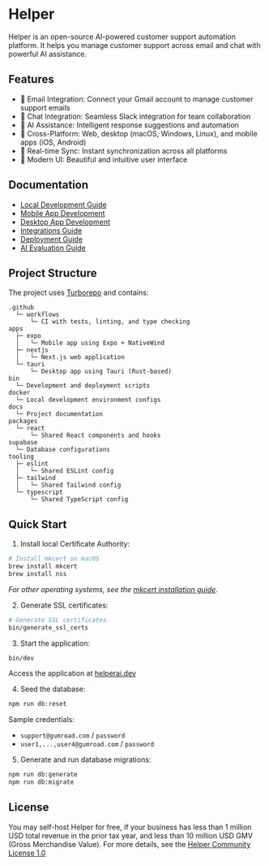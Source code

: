 # Helper

Helper is an open-source AI-powered customer support automation platform. It helps you manage customer support across email and chat with powerful AI assistance.

## Features

- 📧 Email Integration: Connect your Gmail account to manage customer support emails
- 💬 Chat Integration: Seamless Slack integration for team collaboration
- 🤖 AI Assistance: Intelligent response suggestions and automation
- 📱 Cross-Platform: Web, desktop (macOS, Windows, Linux), and mobile apps (iOS, Android)
- 🔄 Real-time Sync: Instant synchronization across all platforms
- 🎨 Modern UI: Beautiful and intuitive user interface

## Documentation

- [Local Development Guide](docs/development.md)
- [Mobile App Development](docs/mobile.md)
- [Desktop App Development](docs/desktop.md)
- [Integrations Guide](docs/integrations.md)
- [Deployment Guide](docs/deployment.md)
- [AI Evaluation Guide](docs/evaluation.md)

## Project Structure

The project uses [Turborepo](https://turbo.build/) and contains:

```text
.github
  └─ workflows
      └─ CI with tests, linting, and type checking
apps
  ├─ expo
  │   └─ Mobile app using Expo + NativeWind
  ├─ nextjs
  │   └─ Next.js web application
  └─ tauri
      └─ Desktop app using Tauri (Rust-based)
bin
  └─ Development and deployment scripts
docker
  └─ Local development environment configs
docs
  └─ Project documentation
packages
  └─ react
      └─ Shared React components and hooks
supabase
  └─ Database configurations
tooling
  ├─ eslint
  │   └─ Shared ESLint config
  ├─ tailwind
  │   └─ Shared Tailwind config
  └─ typescript
      └─ Shared TypeScript config
```

## Quick Start

1. Install local Certificate Authority:

```sh
# Install mkcert on macOS
brew install mkcert
brew install nss
```

_For other operating systems, see the [mkcert installation guide](https://github.com/FiloSottile/mkcert?tab=readme-ov-file#installation)._

2. Generate SSL certificates:

```sh
# Generate SSL certificates
bin/generate_ssl_certs
```

3. Start the application:

```sh
bin/dev
```

Access the application at [helperai.dev](https://helperai.dev)

4. Seed the database:

```sh
npm run db:reset
```

Sample credentials:

- `support@gumroad.com` / `password`
- `user1,...,user4@gumroad.com` / `password`

5. Generate and run database migrations:

```sh
npm run db:generate
npm run db:migrate
```

## License

You may self-host Helper for free, if your business has less than 1 million USD total revenue in the prior tax year, and less than 10 million USD GMV (Gross Merchandise Value). For more details, see the [Helper Community License 1.0](LICENSE.md)
